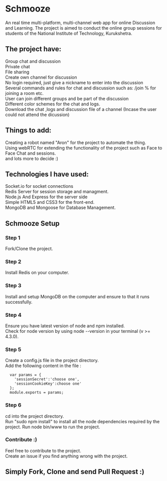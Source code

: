 # Schmooze
An real time multi-platform, multi-channel web app for online Discussion and Learning. The project is aimed to conduct the online group sessions for students  of the National Institute of Technology, Kurukshetra.
<h2>The project have:</h2>

Group chat and discussion<br/>
Private chat<br/>
File sharing <br/>
Create own channel for discussion<br/>
No login required, just give a nickname to enter into the discussion<br/>
Several commands and rules for chat and discussion such as:  /join %<room name>  for joining a room etc.<br/>
User can join different groups and be part of the discussion<br/>
Different color schemes for the chat and logs.<br/>
Download the chat ,logs and discussion file of a channel (Incase the user could not attend the dicussion)


<h2>Things to add:</h2>
Creating a robot named "Aron" for the project to automate the thing.<br/>
Using webRTC for extending the functionality of the project such as Face to Face Chat and sessions.<br/>
and lots more to decide :)</br>


<h2>Technologies I have used:</h2>
Socket.io for socket connections<br/>
Redis Server for session storage and managment.<br/>
Node.js And Express for the server side<br/>
Simple HTML5 and CSS3 for the front-end.<br/>
MongoDB and Mongoose for Database Management.

<h2>Schmooze Setup</h2>
<h3>Step 1</h3>
Fork/Clone the project.

<h3>Step 2</h3>
Install Redis on your computer.

<h3>Step 3</h3>
Install and setup MongoDB on the computer and ensure to that it runs successfully.

<h3>Step 4</h3>
Ensure you have latest version of node and npm installed.<br/>
Check for node version by using node --version in your terminal (v >= 4.3.0).

<h3>Step 5</h3>
Create a config.js file in the project directory.<br/>
Add the following content in the file :<br/>
<code>
  var params = {
    'sessionSecret':'choose one',
    'sessionCookieKey':choose one'
  };
  module.exports = params;
</code>

<h3>Step 6</h3>
cd into the project directory.<br/>
Run "sudo npm install" to install all the node dependencies required by the project.
Run node bin/www to run the project.<br/>

<h3>Contribute :)</h3>
Feel free to contribute to the project.<br/>
Create an issue if you find anything wrong with the project.
<h2>Simply Fork, Clone and send Pull Request :)</h2>
